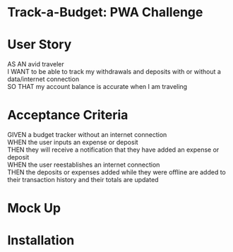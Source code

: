 # Track-a-Budget: PWA Challenge

# User Story

AS AN avid traveler</br>
I WANT to be able to track my withdrawals and deposits with or without a data/internet connection</br>
SO THAT my account balance is accurate when I am traveling </br>

# Acceptance Criteria

GIVEN a budget tracker without an internet connection </br>
WHEN the user inputs an expense or deposit </br>
THEN they will receive a notification that they have added an expense or deposit </br>
WHEN the user reestablishes an internet connection </br>
THEN the deposits or expenses added while they were offline are added to their transaction history and their totals are updated </br>

# Mock Up

# Installation


